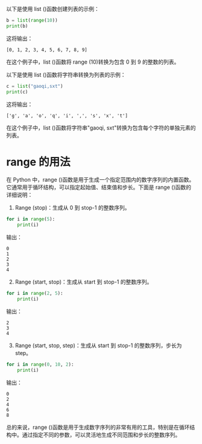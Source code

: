 以下是使用 list ()函数创建列表的示例：
```python
b = list(range(10))
print(b)
```

这将输出：
```
[0, 1, 2, 3, 4, 5, 6, 7, 8, 9]
```

在这个例子中，list ()函数将 range (10)转换为包含 0 到 9 的整数的列表。


以下是使用 list ()函数将字符串转换为列表的示例：
```python
c = list("gaoqi,sxt")
print(c)
```

这将输出：
```
['g', 'a', 'o', 'q', 'i', ',', 's', 'x', 't']
```

在这个例子中，list ()函数将字符串"gaoqi, sxt"转换为包含每个字符的单独元素的列表。

# range 的用法
在 Python 中，range ()函数是用于生成一个指定范围内的数字序列的内置函数。它通常用于循环结构，可以指定起始值、结束值和步长。下面是 range ()函数的详细说明：

1. Range (stop)：生成从 0 到 stop-1 的整数序列。
```python
for i in range(5):
    print(i)
```
输出：
```
0
1
2
3
4
```

2. Range (start, stop)：生成从 start 到 stop-1 的整数序列。
```python
for i in range(2, 5):
    print(i)
```
输出：
```
2
3
4
```

3. Range (start, stop, step)：生成从 start 到 stop-1 的整数序列，步长为 step。
```python
for i in range(0, 10, 2):
    print(i)
```
输出：
```
0
2
4
6
8
```

总的来说，range ()函数是用于生成数字序列的非常有用的工具，特别是在循环结构中。通过指定不同的参数，可以灵活地生成不同范围和步长的整数序列。